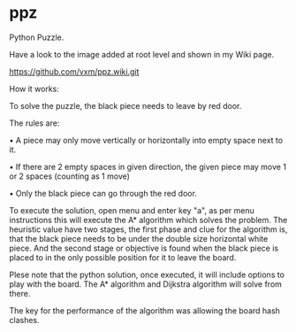 # ppz
Python Puzzle.

Have a look to the image added at root level and shown in my Wiki page.

https://github.com/vxm/ppz.wiki.git

How it works:

To solve the puzzle, the black piece needs to leave by red door.


The rules are:

  • A piece may only move vertically or horizontally into empty
  space next to it. 

  • If there are 2 empty spaces in given direction, the given piece
  may move 1 or 2 spaces (counting as 1 move)

  • Only the black piece can go through the red door.
  

 To execute the solution, open menu and enter key "a", as per menu instructions this will execute the A* algorithm which solves the problem. The heuristic value have two stages, the first phase and clue for the algorithm is, that the black piece needs to be under the double size horizontal white piece. And the second stage or objective is found when the black piece is placed to in the only possible position for it to leave the board.
 
 Plese note that the python solution, once executed, it will include options to play with the board. The A* algorithm and Dijkstra algorithm will solve from there.
 
 The key for the performance of the algorithm was allowing the board hash clashes.

 
